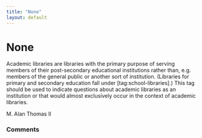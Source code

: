 ```yaml
---
title: "None"
layout: default
---
```

None
=====================
Academic libraries are libraries with the primary purpose of serving
members of their post-secondary educational institutions rather than,
e.g. members of the general public or another sort of institution.
(Libraries for primary and secondary education fall under
[tag:school-libraries].) This tag should be used to indicate questions
about academic libraries as an institution or that would almost
exclusively occur in the context of academic libraries.

M. Alan Thomas II

### Comments ###


